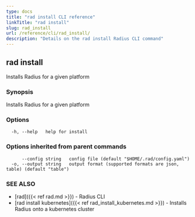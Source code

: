 ```yaml
---
type: docs
title: "rad install CLI reference"
linkTitle: "rad install"
slug: rad_install
url: /reference/cli/rad_install/
description: "Details on the rad install Radius CLI command"
---
```

## rad install

Installs Radius for a given platform

### Synopsis

Installs Radius for a given platform

### Options

```
  -h, --help   help for install
```

### Options inherited from parent commands

```
      --config string   config file (default "$HOME/.rad/config.yaml")
  -o, --output string   output format (supported formats are json, table) (default "table")
```

### SEE ALSO

* [rad]({{< ref rad.md >}})	 - Radius CLI
* [rad install kubernetes]({{< ref rad_install_kubernetes.md >}})	 - Installs Radius onto a kubernetes cluster

